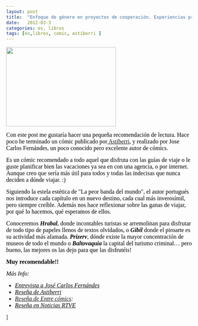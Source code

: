 ```yaml
---
layout: post
title:  "Enfoque de género en proyectos de cooperación. Experiencias propias"
date:   2012-03-3
categories: es, libros
tags: [es,libros, comic, astiberri ]
---
```


<img class="alignleft" src="http://www.astiberri.com/spree/products/349/original/agenciadeviajeslemming.jpg?1432726586" alt="" width="298" height="215" />

<span style="color:#000000;"><span style="font-family:Ubuntu;"><span style="font-size:medium;">Con este post me gustaría hacer una pequeña recomendación de lectura. Hace poco he terminado un cómic publicado por<a href="http://www.astiberri.com/" target="_blank" rel="noopener"> Astiberri</a>, y realizado por Jose Carlos Fernándes, un poco conocido pero excelente autor de cómics.</span></span></span>

<span style="color:#000000;"><span style="font-family:Ubuntu;"><span style="font-size:medium;">Es un cómic recomendado a todo aquel que disfruta con las guías de viaje o le guste planificar bien las vacaciones ya sea en con una agencia, o por internet. Aunque creo que sería más útil para todos y todas las indecisas que nunca deciden a dónde viajar. :)</span></span></span>

<span style="color:#000000;"><span style="font-family:Ubuntu;"><span style="font-size:medium;">Siguiendo la estela estética de "La peor banda del mundo", el autor portugués nos introduce cada capítulo en un nuevo destino, cada cual más inverosímil, pero siempre creíble. Además nos hace reflexionar sobre las ganas de viajar, por qué lo hacemos, qué esperamos de ellos.</span></span></span>

<span style="color:#000000;"><span style="font-family:Ubuntu;"><span style="font-size:medium;">Conoceremos</span></span></span><em><span style="color:#000000;"><span style="font-family:Ubuntu;"><span style="font-size:medium;"> </span></span></span></em><strong><em><span style="color:#000000;"><span style="font-family:Ubuntu;"><span style="font-size:medium;">Hrabal</span></span></span></em></strong><span style="color:#000000;"><span style="font-family:Ubuntu;"><span style="font-size:medium;">, donde incontables turistas se arremolinan para disfrutar de todo tipo de papeles llenos de textos olvidados, o </span></span></span><strong><span style="color:#000000;"><span style="font-family:Ubuntu;"><span style="font-size:medium;"><em>Gibil</em></span></span></span></strong><em><span style="color:#000000;"><span style="font-family:Ubuntu;"><span style="font-size:medium;"> </span></span></span></em><span style="color:#000000;"><span style="font-family:Ubuntu;"><span style="font-size:medium;">donde el piroarte es su actividad más afamada.</span></span></span><span style="color:#000000;"><span style="font-family:Ubuntu;"><span style="font-size:medium;"><em> </em></span></span></span><strong><em><span style="color:#000000;"><span style="font-family:Ubuntu;"><span style="font-size:medium;">Prizerv</span></span></span></em></strong><span style="color:#000000;"><span style="font-family:Ubuntu;"><span style="font-size:medium;">, dónde existe la mayor concentración de museos de todo el mundo o</span></span></span><span style="color:#000000;"><span style="font-family:Ubuntu;"><span style="font-size:medium;"><em> </em></span></span></span><strong><em><span style="color:#000000;"><span style="font-family:Ubuntu;"><span style="font-size:medium;">Baltovaquia</span></span></span></em></strong><span style="color:#000000;"><span style="font-family:Ubuntu;"><span style="font-size:medium;"> la capital del turismo criminal… pero bueno, las mejores os las dejo para que las disfrutéis!</span></span></span>

<span style="font-family:Ubuntu;font-size:large;">
</span>

<span style="color:#000000;"><span style="font-family:Ubuntu;"><span style="font-size:medium;"><strong>Muy recomendable!!</strong></span></span></span>

<em><span style="color:#000000;"><span style="font-family:Ubuntu;"><span style="font-size:medium;">Más Info:</span></span></span></em>
<ul>
	<li><em><a href="http://www.yamaguchicomic.com/fernandes.html" target="_blank" rel="noopener"><span style="color:#000000;"><span style="font-family:Ubuntu;"><span style="font-size:medium;">Entrevista a José Carlos Fernándes</span></span></span></a></em></li>
	<li><em><a href="http://www.astiberri.com/ficha_prod.php?cod=agenciadeviajeslemming" target="_blank" rel="noopener"><span style="color:#000000;"><span style="font-family:Ubuntu;"><span style="font-size:medium;">Reseña de Astiberri</span></span></span></a></em></li>
	<li><em><a style="font-size:medium;font-family:Ubuntu;" href="http://www.entrecomics.com/?p=61024" target="_blank" rel="noopener">Reseña de Entre cómics</a><span style="font-size:medium;font-family:Ubuntu;">:</span></em></li>
	<li><em><a href="http://www.rtve.es/noticias/20110401/agencia-viajes-lemming-ruta-imaginaria-jose-carlos-fernandes/421294.shtml" target="_blank" rel="noopener"><span style="color:#000000;"><span style="font-family:Ubuntu;"><span style="font-size:medium;">Reseña en Noticias RTVE</span></span></span></a></em></li>
</ul>]
